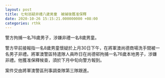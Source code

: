 ```yaml
---
layout: post
title: 七旬翁疑非禮八歲男童　被捕後獲准保釋
date: 2020-10-26 15:15:21.000000000 +08:00
categories: rthk
---
```


警方拘捕一名76歲男子，涉嫌非禮一名8歲男童。

警方早前接報指一名8歲男童懷疑於上月30日下午，在將軍澳尚德商場洗手間被一名男子非禮。將軍澳警區特遣隊人員昨日在尚德邨拘捕一名76歲本地男子，涉嫌非禮。他獲准保釋候查，須於下月中旬向警方報到。

案件交由將軍澳警區刑事調查隊第三隊跟進。
